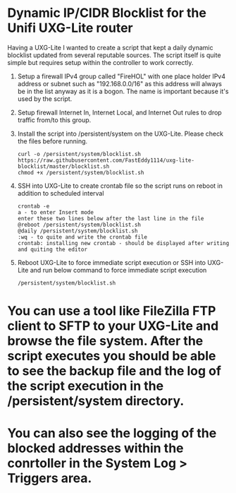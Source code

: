 # Dynamic IP/CIDR Blocklist for the Unifi UXG-Lite router

Having a UXG-Lite I wanted to create a script that kept a daily dynamic blocklist updated
from several reputable sources.  The script itself is quite simple but requires setup within the controller to work
correctly.

1. Setup a firewall IPv4 group called "FireHOL" with one place holder IPv4 address or subnet such as "192.168.0.0/16" as this address will always be in the list anyway as it is a bogon.  The name is important because it's used by the script.
1. Setup firewall Internet In, Internet Local, and Internet Out rules to drop traffic from/to this group.
1. Install the script into /persistent/system on the UXG-Lite.  Please check the files before running.
   
   ```
   curl -o /persistent/system/blocklist.sh https://raw.githubusercontent.com/FastEddy1114/uxg-lite-blocklist/master/blocklist.sh
   chmod +x /persistent/system/blocklist.sh
   ```
1. SSH into UXG-Lite to create crontab file so the script runs on reboot in addition to scheduled interval

   ```
   crontab -e
   a - to enter Insert mode
   enter these two lines below after the last line in the file
   @reboot /persistent/system/blocklist.sh
   @daily /persistent/system/blocklist.sh
   :wq - to quite and write the crontab file
   crontab: installing new crontab - should be displayed after writing and quiting the editor
   ```
1. Reboot UXG-Lite to force immediate script execution or SSH into UXG-Lite and run below command to force immediate script execution

   ```
   /persistent/system/blocklist.sh
   ```

# You can use a tool like FileZilla FTP client to SFTP to your UXG-Lite and browse the file system.  After the script executes you should be able to see the backup file and the log of the script execution in the /persistent/system directory.
# You can also see the logging of the blocked addresses within the conrtoller in the System Log > Triggers area.
